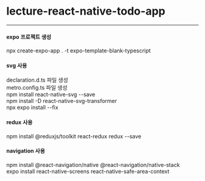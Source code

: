 # lecture-react-native-todo-app

---

#### expo 프로젝트 생성

npx create-expo-app . -t expo-template-blank-typescript

#### svg 사용

declaration.d.ts 파일 생성  
metro.config.ts 파일 생성  
npm install react-native-svg --save  
npm install -D react-native-svg-transformer  
npx expo install --fix

#### redux 사용

npm install @reduxjs/toolkit react-redux redux --save

#### navigation 사용

npm install @react-navigation/native @react-navigation/native-stack  
expo install react-native-screens react-native-safe-area-context
